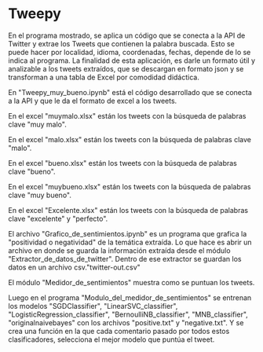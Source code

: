 # Tweepy
En el programa mostrado, se aplica un código que se conecta a la API de Twitter y extrae los Tweets que contienen la palabra buscada. Esto se puede hacer por localidad, idioma, coordenadas, fechas, depende de lo se indica al programa. 
La finalidad de esta aplicación, es darle un formato útil y analizable a los tweets extraídos, que se descargan en formato json y se transforman a una tabla de Excel por comodidad didáctica. 

En "Tweepy_muy_bueno.ipynb" está el código desarrollado que se conecta a la API y que le da el formato de excel a los tweets.

En el excel "muymalo.xlsx" están los tweets con la búsqueda de palabras clave "muy malo".

En el excel "malo.xlsx" están los tweets con la búsqueda de palabras clave "malo".

En el excel "bueno.xlsx" están los tweets con la búsqueda de palabras clave "bueno".

En el excel "muybueno.xlsx" están los tweets con la búsqueda de palabras clave "muy bueno".

En el excel "Excelente.xlsx" están los tweets con la búsqueda de palabras clave "excelente" y "perfecto".

El archivo "Grafico_de_sentimientos.ipynb" es un programa que grafica la "positividad o negatividad" de la temática extraída. Lo que hace es abrir un archivo en donde se guarda la información extraída desde el módulo "Extractor_de_datos_de_twitter". Dentro de ese extractor se guardan los datos en un archivo csv."twitter-out.csv"

El módulo "Medidor_de_sentimientos" muestra como se puntuan los tweets.

Luego en el programa "Modulo_del_medidor_de_sentimientos" se entrenan los modelos "SGDClassifier", "LinearSVC_classifier", "LogisticRegression_classifier", "BernoulliNB_classifier", "MNB_classifier", "originalnaivebayes" con los archivos "positive.txt" y "negative.txt". Y se crea una función en la que cada comentario pasado por todos estos clasificadores, selecciona el mejor modelo que puntúa el tweet.
